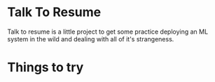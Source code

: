 # Talk To Resume

Talk to resume is a little project to get some practice deploying an ML system
in the wild and dealing with all of it's strangeness.


# Things to try
